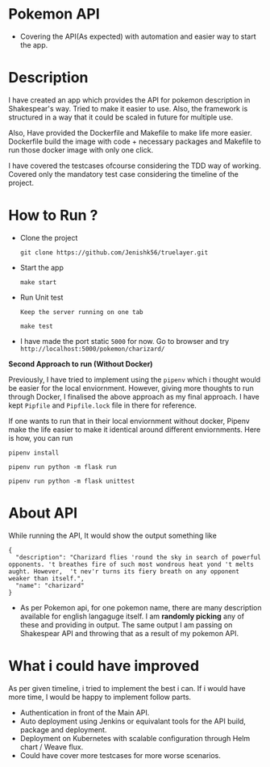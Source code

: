 # Pokemon API

- Covering the API(As expected) with automation and easier way to start the app.

# Description
I have created an app which provides the API for pokemon description in Shakespear's way. Tried to make it easier to use. Also, the framework is structured in a way that it could be scaled in future for multiple use.

Also, Have provided the Dockerfile and Makefile to make life more easier. Dockerfile build the image with code + necessary packages and Makefile to run those docker image with only one click.

I have covered the testcases ofcourse considering the TDD way of working. Covered only the mandatory test case considering the timeline of the project.

# How to Run ?
- Clone the project
  
  ```git clone https://github.com/Jenishk56/truelayer.git```
- Start the app
  
  ```make start```
- Run Unit test
  
  ```Keep the server running on one tab```
  
  ```make test``` 

- I have made the port static `5000` for now. Go to browser and try `http://localhost:5000/pokemon/charizard/`

<b>Second Approach to run (Without Docker)</b>

Previously, I have tried to implement using the `pipenv` which i thought would be easier for the local enviornment. However, giving more thoughts to run through Docker, I finalised the above approach as my final approach. I have kept `Pipfile` and `Pipfile.lock` file in there for reference.

If one wants to run that in their local enviornment without docker, Pipenv make the life easier to make it identical around different enviornments.
Here is how, you can run

```pipenv install```

```pipenv run python -m flask run```

```pipenv run python -m flask unittest```

# About API

While running the API, It would show the output something like 

```
{
  "description": "Charizard flies 'round the sky in search of powerful opponents. 't breathes fire of such most wondrous heat yond 't melts aught. However,  't nev'r turns its fiery breath on any opponent weaker than itself.",
  "name": "charizard"
}
```

- As per Pokemon api, for one pokemon name, there are many description available for english langaguge itself. I am <b>randomly picking</b> any of these and providing in output. The same output I am passing on Shakespear API and throwing that as a result of my pokemon API.

# What i could have improved

As per given timeline, i tried to implement the best i can. If i would have more time, I would be happy to implement follow parts.
  - Authentication in front of the Main API.
  - Auto deployment using Jenkins or equivalant tools for the API build, package and deployment.
  - Deployment on Kubernetes with scalable configuration through Helm chart / Weave flux.
  - Could have cover more testcases for more worse scenarios.
  
